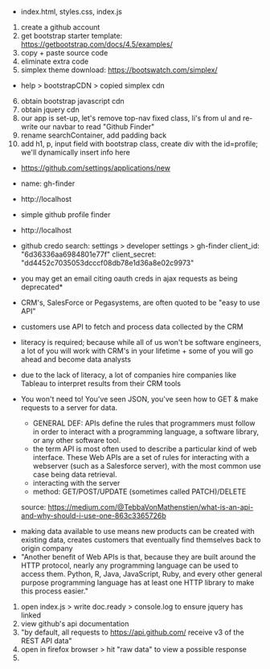 <!-- Project Set-Up -->

- index.html, styles.css, index.js

<!-- HTML, Bootstrap, Getting Set Up -->

1. create a github account
2. get bootstrap starter template: https://getbootstrap.com/docs/4.5/examples/
3. copy + paste source code
4. eliminate extra code
5. simplex theme download: https://bootswatch.com/simplex/

- help > bootstrapCDN > copied simplex cdn

6. obtain bootstrap javascript cdn
7. obtain jquery cdn
8. our app is set-up, let's remove top-nav fixed class, li's from ul and re-write our navbar to read "Github Finder"
9. rename searchContainer, add padding back
10. add h1, p, input field with bootstrap class, create div with the id=profile; we'll dynamically insert info here

<!-- JQuery Code -->

<!-- Obtain Github API -->

- https://github.com/settings/applications/new
- name: gh-finder
- http://localhost
- simple github profile finder
- http://localhost

- github credo search: settings > developer settings > gh-finder
  client_id: "6d36336aa6984801e77f"
  client_secret: "dd4452c7035053dcccf08db78e1d36a8e02c9973"
- you may get an email citing oauth creds in ajax requests as being deprecated\*

<!-- Before We Get Started* -->
<!-- API: Application Programming Interface -->

- CRM's, SalesForce or Pegasystems, are often quoted to be "easy to use API"
- customers use API to fetch and process data collected by the CRM
- literacy is required; because while all of us won't be software engineers, a lot of you will work with CRM's in your lifetime + some of you will go ahead and become data analysts
- due to the lack of literacy, a lot of companies hire companies like Tableau to interpret results from their CRM tools
- You won't need to! You've seen JSON, you've seen how to GET & make requests to a server for data.

  - GENERAL DEF: APIs define the rules that programmers must follow in order to interact with a programming language, a software library, or any other software tool.
  - the term API is most often used to describe a particular kind of web interface. These Web APIs are a set of rules for interacting with a webserver (such as a Salesforce server), with the most common use case being data retrieval.
  - interacting with the server
  - method: GET/POST/UPDATE (sometimes called PATCH)/DELETE

  source: https://medium.com/@TebbaVonMathenstien/what-is-an-api-and-why-should-i-use-one-863c3365726b

<!-- Why API's -->

- making data available to use means new products can be created with existing data, creates customers that eventually find themselves back to origin company
- "Another benefit of Web APIs is that, because they are built around the HTTP protocol, nearly any programming language can be used to access them. Python, R, Java, JavaScript, Ruby, and every other general purpose programming language has at least one HTTP library to make this process easier."

<!-- Let's Get to Work -->

1. open index.js > write doc.ready > console.log to ensure jquery has linked
2. view github's api documentation
3. "by default, all requests to https://api.github.com/ receive v3 of the REST API data"
4. open in firefox browser > hit "raw data" to view a possible response
5.
